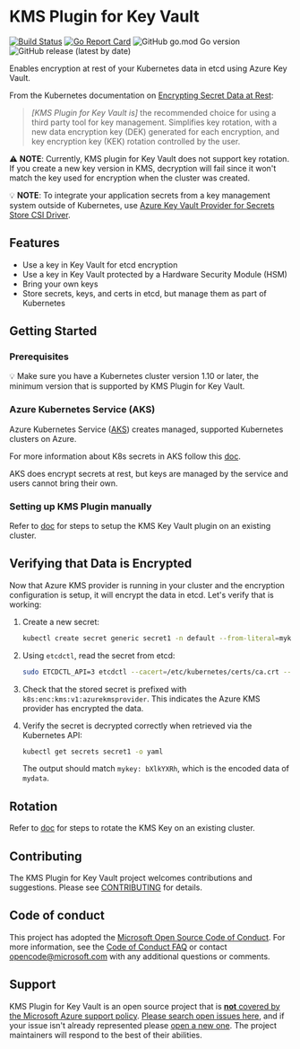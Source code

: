 # KMS Plugin for Key Vault

[![Build Status](https://dev.azure.com/AzureContainerUpstream/Kubernetes%20KMS/_apis/build/status/Kubernetes%20KMS%20CI?branchName=master)](https://dev.azure.com/AzureContainerUpstream/Kubernetes%20KMS/_build/latest?definitionId=442&branchName=master)
[![Go Report Card](https://goreportcard.com/badge/Azure/kubernetes-kms)](https://goreportcard.com/report/Azure/kubernetes-kms)
![GitHub go.mod Go version](https://img.shields.io/github/go-mod/go-version/Azure/kubernetes-kms)
![GitHub release (latest by date)](https://img.shields.io/github/v/release/Azure/kubernetes-kms)

Enables encryption at rest of your Kubernetes data in etcd using Azure Key Vault.

From the Kubernetes documentation on [Encrypting Secret Data at Rest]:

> *[KMS Plugin for Key Vault is]* the recommended choice for using a third party tool for key management. Simplifies key rotation, with a new data encryption key (DEK) generated for each encryption, and key encryption key (KEK) rotation controlled by the user.

⚠️ **NOTE**: Currently, KMS plugin for Key Vault does not support key rotation. If you create a new key version in KMS, decryption will fail since it won't match the key used for encryption when the cluster was created.

💡 **NOTE**: To integrate your application secrets from a key management system outside of Kubernetes, use [Azure Key Vault Provider for Secrets Store CSI Driver].

## Features

* Use a key in Key Vault for etcd encryption
* Use a key in Key Vault protected by a Hardware Security Module (HSM)
* Bring your own keys
* Store secrets, keys, and certs in etcd, but manage them as part of Kubernetes

## Getting Started

### Prerequisites

💡 Make sure you have a Kubernetes cluster version 1.10 or later, the minimum version that is supported by KMS Plugin for Key Vault.

### Azure Kubernetes Service (AKS)

Azure Kubernetes Service ([AKS]) creates managed, supported Kubernetes clusters on Azure.

For more information about K8s secrets in AKS follow this [doc](https://docs.microsoft.com/en-us/azure/aks/concepts-security#kubernetes-secrets).

AKS does encrypt secrets at rest, but keys are managed by the service and users cannot bring their own.

### Setting up KMS Plugin manually

Refer to [doc](docs/manual-install.md) for steps to setup the KMS Key Vault plugin on an existing cluster.

## Verifying that Data is Encrypted

Now that Azure KMS provider is running in your cluster and the encryption configuration is setup, it will encrypt the data in etcd. Let's verify that is working:

1. Create a new secret:

    ```bash
    kubectl create secret generic secret1 -n default --from-literal=mykey=mydata
    ```

2. Using `etcdctl`, read the secret from etcd:

    ```bash
    sudo ETCDCTL_API=3 etcdctl --cacert=/etc/kubernetes/certs/ca.crt --cert=/etc/kubernetes/certs/etcdclient.crt --key=/etc/kubernetes/certs/etcdclient.key get /registry/secrets/default/secret1
    ```

3. Check that the stored secret is prefixed with `k8s:enc:kms:v1:azurekmsprovider`. This indicates the Azure KMS provider has encrypted the data.

4. Verify the secret is decrypted correctly when retrieved via the Kubernetes API:

    ```bash
    kubectl get secrets secret1 -o yaml
    ```

    The output should match `mykey: bXlkYXRh`, which is the encoded data of `mydata`.

## Rotation

Refer to [doc](docs/rotation.md) for steps to rotate the KMS Key on an existing cluster.

## Contributing

The KMS Plugin for Key Vault project welcomes contributions and suggestions. Please see [CONTRIBUTING](CONTRIBUTING.md) for details.

## Code of conduct

This project has adopted the [Microsoft Open Source Code of Conduct](https://opensource.microsoft.com/codeofconduct/). For more information, see the [Code of Conduct FAQ](https://opensource.microsoft.com/codeofconduct/faq) or contact [opencode@microsoft.com](mailto:opencode@microsoft.com) with any additional questions or comments.

## Support

KMS Plugin for Key Vault is an open source project that is [**not** covered by the Microsoft Azure support policy](https://support.microsoft.com/en-us/help/2941892/support-for-linux-and-open-source-technology-in-azure). [Please search open issues here](https://github.com/Azure/kubernetes-kms/issues), and if your issue isn't already represented please [open a new one](https://github.com/Azure/kubernetes-kms/issues/new/choose). The project maintainers will respond to the best of their abilities.

[AKS]: https://azure.microsoft.com/services/kubernetes-service/
[AKS Engine]: https://github.com/Azure/aks-engine
[Azure Key Vault Data Encryption]: https://github.com/Azure/aks-engine/blob/master/docs/topics/features.md#azure-key-vault-data-encryption
[Encrypting Secret Data at Rest]: https://kubernetes.io/docs/tasks/administer-cluster/encrypt-data/#providers
[example cluster configuration]: https://github.com/Azure/aks-engine/blob/master/examples/kubernetes-config/kubernetes-keyvault-encryption.json
[Azure Key Vault Provider for Secrets Store CSI Driver]: https://github.com/Azure/secrets-store-csi-driver-provider-azure
